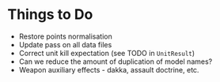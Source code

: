 # Things to Do

* Restore points normalisation
* Update pass on all data files
* Correct unit kill expectation (see TODO in `UnitResult`)
* Can we reduce the amount of duplication of model names?
* Weapon auxiliary effects - dakka, assault doctrine, etc.